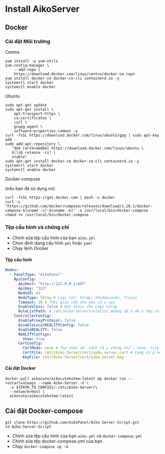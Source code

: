 # Install AikoServer

## Docker

### Cài đặt Môi trường

Centos

```centos
yum install -y yum-utils
yum-config-manager \
    --add-repo \
    https://download.docker.com/linux/centos/docker-ce.repo
yum install docker-ce docker-ce-cli containerd.io -y
systemctl start docker
systemctl enable docker
```

Ubuntu

```ubuntu
sudo apt-get update
sudo apt-get install \
    apt-transport-https \
    ca-certificates \
    curl \
    gnupg-agent \
    software-properties-common -y
curl -fsSL https://download.docker.com/linux/ubuntu/gpg | sudo apt-key add -
sudo add-apt-repository \
   "deb [arch=amd64] https://download.docker.com/linux/ubuntu \
   $(lsb_release -cs) \
   stable"
sudo apt-get install docker-ce docker-ce-cli containerd.io -y
systemctl start docker
systemctl enable docker
```

Docker-compose

(nếu bạn đã sử dụng nó)

```docker-compose
curl -fsSL https://get.docker.com | bash -s docker
curl -L "https://github.com/docker/compose/releases/download/1.26.1/docker-compose-$(uname -s)-$(uname -m)" -o /usr/local/bin/docker-compose
chmod +x /usr/local/bin/docker-compose
```

### Tệp cấu hình và chứng chỉ

- Chỉnh sửa tệp cấu hình của bạn `aiko.yml`
- Chọn định dạng cấu hình `yml` hoặc `yaml`
- Chạy lệnh Docker

#### Tệp cấu hình

```yaml
Nodes:
  - PanelType: "AikoPanel"
    ApiConfig:
      ApiHost: "http://127.0.0.1:667"
      ApiKey: "123"
      NodeID: 41
      NodeType: V2ray # Loại nút: V2ray, Shadowsocks, Trojan
      Timeout: 30 # Thời gian chờ cho yêu cầu api
      EnableVless: false # Bật Vless cho Loại V2ray
      RuleListPath: # /etc/Aiko-Server/rulelist Đường dẫn đến tệp rulelist cục bộ
    ControllerConfig:
      EnableProxyProtocol: false
      DisableLocalREALITYConfig: false
      EnableREALITY: false
      REALITYConfigs:
        Show: true
      CertConfig:
        CertMode: none # Tùy chọn về cách lấy chứng chỉ: none, file
        CertFile: /etc/Aiko-Server/cert/aiko_server.cert # Cung cấp nếu CertMode là file
        KeyFile: /etc/Aiko-Server/cert/aiko_server.key
```

#### Cài đặt Docker

```
docker pull aikocute/aikocutehotme:latest && docker run --restart=always --name Aiko-Server -d \
  -v ${PATH_TO_CONFIG}/:/etc/Aiko-Server/\
  --network=host \
  aikocute/aikocutehotme:latest
```

## Cài đặt Docker-compose

```
git clone https://github.com/AikoPanel/Aiko-Server-Script.git
cd Aiko-Server-Script
```

- Chỉnh sửa tệp cấu hình của bạn `aiko.yml` và `docker-compose.yml`
- Chỉnh sửa tệp docker-compose.yml của bạn
- Chạy `docker-compose up -d`